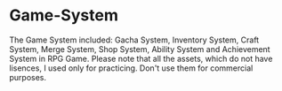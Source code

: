 # Game-System
 The Game System included: Gacha System, Inventory System, Craft System, Merge System, Shop System, Ability System and Achievement System in RPG Game.
 Please note that all the assets, which do not have lisences, I used only for practicing. Don't use them for commercial purposes.

